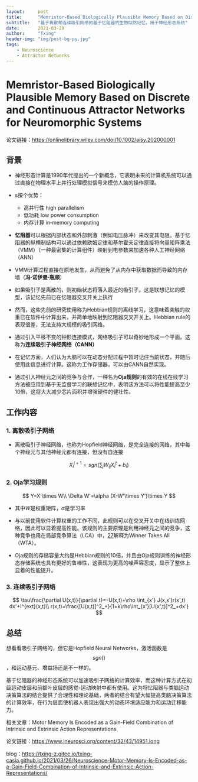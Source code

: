 ```yaml
---
layout:     post
title:      "Memristor‐Based Biologically Plausible Memory Based on Discrete and Continuous Attractor Networks for Neuromorphic Systems"
subtitle:   "基于离散和连续吸引网络的基于忆阻器的生物似然记忆，用于神经形态系统"
date:       2021-03-29
author:     "Txing"
header-img: "img/post-bg-py.jpg"
tags:
    - Neuroscience
    - Attractor Networks
---
```


# Memristor‐Based Biologically Plausible Memory Based on Discrete and Continuous Attractor Networks for Neuromorphic Systems

论文链接：https://onlinelibrary.wiley.com/doi/10.1002/aisy.202000001

 ## 背景

- 神经形态计算是1990年代提出的一个新概念，它表明未来的计算机系统可以通过直接在物理水平上并行处理模拟信号来模仿人脑的操作原理。
- s按个优势：
  - 高并行性 high parallelism
  - 低功耗 low power consumption
  - 内存计算 in‐memory computing

- **忆阻器**可以根据内部状态和外部刺激（例如电压脉冲）来改变其电阻。基于忆阻器的纵横制结构可以通过依赖欧姆定律和基尔霍夫定律直接将向量矩阵乘法（VMM）（一种最密集的计算组件）映射到电参数来加速各种人工神经网络（ANN）

- VMM计算过程直接在原地发生，从而避免了从内存中获取数据而导致的内存墙（**冯·诺伊曼·瓶颈**）

- 如果吸引子是离散的，则初始状态将落入最近的吸引子。这是联想记忆的模型，该记忆先前已在忆阻器交叉开关上执行

- 然而，这些先前的研究使用称为Hebbian规则的离线学习，这意味着突触的权重已在软件中计算出来，并简单地映射到忆阻器交叉开关上。Hebbian rule的表现很差，无法支持大规模的吸引网络。

- 通过引入平移不变的钟形连接模式，网络吸引子可以奇妙地形成一个平面。这称为**连续吸引子神经网络（CANN）**

- 在记忆方面，人们认为大脑可以在动态分配过程中暂时记住当前状态，并随后使用此信息进行计算。这称为工作存储器，可以由CANN自然实现。

- 通过引入神经元之间的竞争与合作，一种名为**Oja规则**的有效的在线在线学习方法被应用到基于无监督学习的联想记忆中，表明该方法可以将性能提高至少10倍，这将大大减少芯片面积并增强硬件的健壮性。

## 工作内容

### 1. 离散吸引子网络

- 离散吸引子神经网络，也称为Hopfield神经网络，是完全连接的网络，其中每个神经元与其他神经元都有连接，但没有自连接

$$
X_i^{i+1}=sgn\bigg(\sum_j W_{ij}X_i^t+b_i\bigg)
$$

### 2. Oja学习规则

$$
Y=X'\times W\\
\Delta W'=\alpha (X-W'\times Y')\times Y
$$

- 其中*W*是权重矩阵，*α*是学习率

- 与以前使用软件计算权重的工作不同，此规则可以在交叉开关中在线训练网络，因此可以显着提高性能。该规则的主要原理是利用神经元之间的竞争，这种竞争也用在局部竞争算法（LCA）中，[27](https://onlinelibrary.wiley.com/doi/10.1002/aisy.202000001#aisy202000001-bib-0027)解释为Winner Takes All（WTA）。
- Oja规则的存储容量大约是Hebbian规则的10倍，并且由Oja规则训练的神经形态存储系统也具有更好的鲁棒性，这表现为更高的噪声容忍度，显示了整体上显着的性能提升。

### 3. 连续吸引子网络

$$
\tau\frac{\partial U(x,t)}{\partial t}=-U(x,t)+\rho \int_{x'} J(x,x')r(x',t) dx'+I^{ext}(x,t)\\
r(x,t)=\frac{[U(x,t)]^2_+}{1+k\rho\int_{x'}[U(x',t)]^2_+dx'}
$$



## 总结

想看看吸引子网络的，但它是Hopfield Neural Networks，激活函数是$$sgn()$$，和运动基元、增益场还是不一样的。

基于忆阻器的神经形态系统可以加速吸引子网络的计算效率，而这种计算方式在初级运动皮层和前额叶皮层的感觉-运动映射中都有使用。这为将忆阻器与类脑运动决策算法的结合提供了合理性和理论基础，两者的结合有望大幅提高类脑决策算法的计算效率，在行为层面使机器人表现出强大的动态环境适应能力和运动迁移能力。

相关文章：Motor Memory Is Encoded as a Gain-Field Combination of Intrinsic and Extrinsic Action Representations

论文链接：https://www.jneurosci.org/content/32/43/14951.long

blog：https://txing-z.gitee.io/txing-casia.github.io/2021/03/26/Neuroscience-Motor-Memory-Is-Encoded-as-a-Gain-Field-Combination-of-Intrinsic-and-Extrinsic-Action-Representations/





